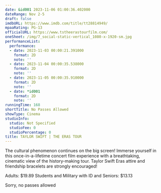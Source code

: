 ```yaml
---
date: &id001 2023-11-06 01:00:36.402000
dateRange: Nov 2-5
draft: false
imdbURL: https://www.imdb.com/title/tt28814949/
mpaaRating: PG-13
officialURL: https://www.tstheerastourfilm.com/
oneSheet: /img/7_social-static-vertical_1080-x-1920-sm.jpg
performanceList:
  performance:
  - date: 2023-11-03 00:00:21.391000
    format: 2D
    note: ''
  - date: 2023-11-04 00:00:35.538000
    format: 2D
    note: ''
  - date: 2023-11-05 00:00:35.910000
    format: 2D
    note: ''
  - date: *id001
    format: 2D
    note: ''
runningTime: 168
shortTitle: No Passes Allowed
showType: Cinema
studioInfo:
  studio: Not Specified
  studioFee: 0
  studioPercentage: 0
title: TAYLOR SWIFT | THE ERAS TOUR
---
```


The cultural phenomenon continues on the big screen! Immerse yourself in this once-in-a-lifetime concert film experience with a breathtaking, cinematic view of the history-making tour. Taylor Swift Eras attire and friendship bracelets are strongly encouraged!



A﻿dults: $19.89 Students and Military with ID and Seniors: $13.13

Sorry, no passes allowed